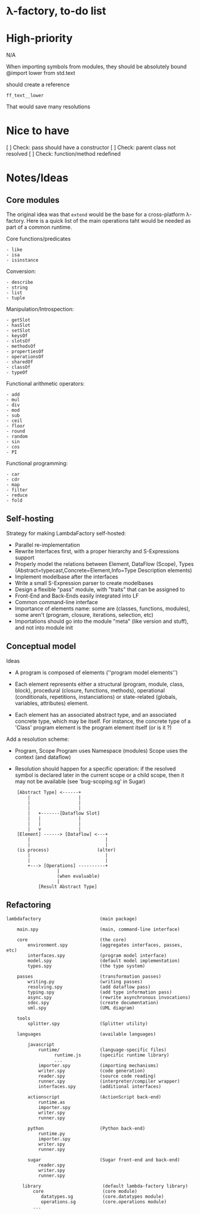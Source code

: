 λ-factory, to-do list
=====================

High-priority
=============

N/A

When importing symbols from modules, they should be absolutely bound
@import lower from std.text

should create a reference

	ff_text__lower

That would save many resolutions

Nice to have
============

[ ] Check: pass should have a constructor
[ ] Check: parent class not resolved
[ ] Check: function/method redefined


Notes/Ideas
===========

Core modules
------------

The original idea was that `extend` would be the base for a cross-platform
λ-factory. Here is a quick list of the main operations taht would be
needed as part of a common runtime.

Core functions/predicates

	- like
	- isa
	- isinstance
	 
Conversion:

	- describe
	- string
	- list
	- tuple

Manipulation/Introspection:

	- getSlot
	- hasSlot
	- setSlot
	- keysOf
	- slotsOf
	- methodsOf
	- propertiesOf
	- operationsOf
	- sharedOf
	- classOf
	- typeOf

Functional arithmetic operators:

	- add
	- mul
	- div
	- mod
	- sub
	- ceil
	- floor
	- round
	- random
	- sin
	- cos
	- PI

Functional programming:

	- car
	- cdr
	- map
	- filter
	- reduce
	- fold

Self-hosting
------------

Strategy for making LambdaFactory self-hosted:

 - Parallel re-implementation
 - Rewrite Interfaces first, with a proper hierarchy and S-Expressions support
 - Properly model the relations between Element, DataFlow (Scope), Types
   (Abstract=typecast,Concrete=Element,Info=Type Description elements)
 - Implement modelbase after the interfaces
 - Write a small S-Expression parser to create modelbases
 - Design a flexible "pass" module, with "traits" that can be assigned to 
 - Front-End and Back-Ends easily integrated into LF
 - Common command-line interface
 - Importance of elements name: some are (classes, functions, modules), some
   aren't (program, closure, iterations, selection, etc)
 - Importations should go into the module "meta" (like version and stuff), and
   not into module init

Conceptual model
----------------

Ideas

- A program is composed of elements (''program model elements'')

- Each element represents either a structural (program, module, class, block),
  procedural (closure, functions, methods), operational (conditionals,
  repetitions, instanciations) or state-related (globals, variables,
  attributes) element.

- Each element has an associated abstract type, and an associated concrete
  type, which may be itself. For instance, the concrete type of a 'Class'
  program element is the program element itself (or is it ?)

Add a resolution scheme:

 - Program, Scope
   Program uses Namespace (modules)
   Scope uses the context (and dataflow)

 - Resolution should happen for a specific operation: if the resolved symbol is
   declared later in the current scope or a child scope, then it may not be
   available (see 'bug-scoping.sg' in Sugar)

```
    [Abstract Type] <------+
        |                  |
        |                  |
        |                  |
        |   +-------[Dataflow Slot]
        |   |              |
        |   |              |
        |   v              |
    [Element] ------> [Dataflow] <---+
        |                            |
        |                            |
    (is process)                  (alter)
        |                            |
        |                            |
        +---> [Operations] ----------+
                   |
                   (when evaluable)
                   |
            [Result Abstract Type]
```

Refactoring
-----------

```
lambdafactory                      (main package)

    main.spy                       (main, command-line interface)

    core                           (the core)
        environment.spy            (aggregates interfaces, passes, etc)
        interfaces.spy             (program model interface)
        model.spy                  (default model implementation)
        types.spy                  (the type system)

    passes                         (transformation passes)
        writing.py                 (writing passes)
        resolving.spy              (add dataflow pass)
        typing.spy                 (add type information pass)
        async.spy                  (rewrite asynchronous invocations)
        sdoc.spy                   (create documentation)
        uml.spy                    (UML diagram)

    tools
        splitter.spy               (Splitter utility)

    languages                      (available languages)

        javascript
            runtime/               (language-specific files)
                  runtime.js       (specific runtime library)
                  ...
            importer.spy           (importing mechanisms)
            writer.spy             (code generation)
            reader.spy             (source code reading)
            runner.spy             (interpreter/compiler wrapper)
            interfaces.spy         (additional interfaces)

        actionscript               (ActionScript back-end)
            runtime.as
            importer.spy
            writer.spy
            runner.spy

        python                     (Python back-end)
            runtime.py
            importer.spy
            writer.spy
            runner.spy

        sugar                      (Sugar front-end and back-end)
            reader.spy
            writer.spy
            runner.spy

      library                       (default lambda-factory library)
          core                      (core module)
             datatypes.sg           (core.datatypes module)
             operations.sg          (core.operations module)
          ...
```
